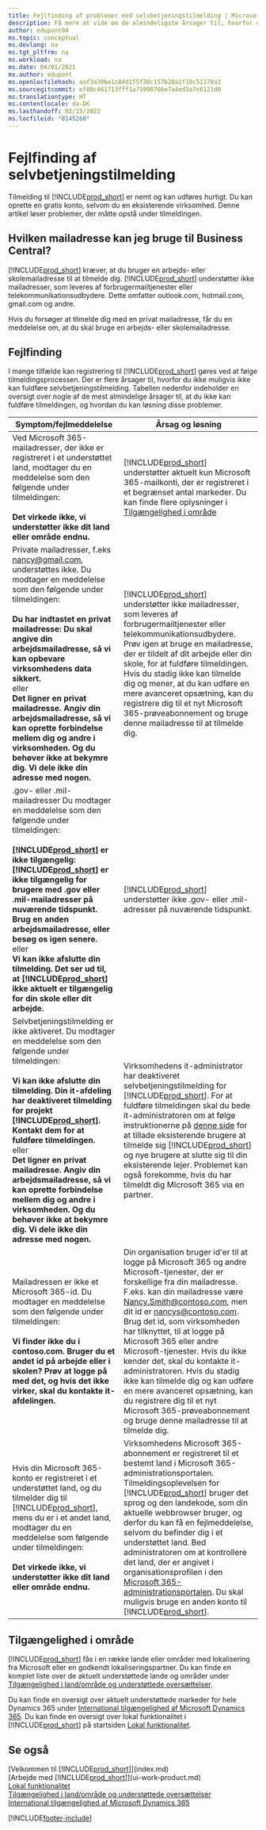 ```yaml
---
title: Fejlfinding af problemer med selvbetjeningstilmelding | Microsoft Docs
description: Få mere at vide om de almindeligste årsager til, hvorfor du muligvis ikke kan fuldføre tilmeldingen til Business Central, og hvordan du løser problemet.
author: edupont04
ms.topic: conceptual
ms.devlang: na
ms.tgt_pltfrm: na
ms.workload: na
ms.date: 04/01/2021
ms.author: edupont
ms.openlocfilehash: aaf3a30be1c04d1f5f30c157b20a1f10c51170a3
ms.sourcegitcommit: ef80c461713fff1a75998766e7a4ed3a7c6121d0
ms.translationtype: HT
ms.contentlocale: da-DK
ms.lasthandoff: 02/15/2022
ms.locfileid: "8145260"
---
```

# <a name="troubleshooting-self-service-sign-up"></a>Fejlfinding af selvbetjeningstilmelding
Tilmelding til [!INCLUDE[prod_short](includes/prod_short.md)] er nemt og kan udføres hurtigt. Du kan oprette en gratis konto, selvom du en eksisterende virksomhed. Denne artikel løser problemer, der måtte opstå under tilmeldingen.

## <a name="what-email-address-can-i-use-with-business-central"></a>Hvilken mailadresse kan jeg bruge til Business Central?
[!INCLUDE[prod_short](includes/prod_short.md)] kræver, at du bruger en arbejds- eller skolemailadresse til at tilmelde dig. [!INCLUDE[prod_short](includes/prod_short.md)] understøtter ikke mailadresser, som leveres af forbrugermailtjenester eller telekommunikationsudbydere. Dette omfatter outlook.com, hotmail.com, gmail.com og andre.

Hvis du forsøger at tilmelde dig med en privat mailadresse, får du en meddelelse om, at du skal bruge en arbejds- eller skolemailadresse.

## <a name="troubleshooting"></a>Fejlfinding
I mange tilfælde kan registrering til [!INCLUDE[prod_short](includes/prod_short.md)] gøres ved at følge tilmeldingsprocessen. Der er flere årsager til, hvorfor du ikke muligvis ikke kan fuldføre selvbetjeningstilmelding. Tabellen nedenfor indeholder en oversigt over nogle af de mest almindelige årsager til, at du ikke kan fuldføre tilmeldingen, og hvordan du kan løsning disse problemer.

| Symptom/fejlmeddelelse | Årsag og løsning |
| --------------------- | -------------------- |
| Ved Microsoft 365-mailadresser, der ikke er registreret i et understøttet land, modtager du en meddelelse som den følgende under tilmeldingen:<br /><br />**Det virkede ikke, vi understøtter ikke dit land eller område endnu.** |[!INCLUDE[prod_short](includes/prod_short.md)] understøtter aktuelt kun Microsoft 365-mailkonti, der er registreret i et begrænset antal markeder. Du kan finde flere oplysninger i [Tilgængelighed i område](#regional-availability) |
| Private mailadresser, f.eks nancy@gmail.com, understøttes ikke. Du modtager en meddelelse som den følgende under tilmeldingen:<br /><br />**Du har indtastet en privat mailadresse: Du skal angive din arbejdsmailadresse, så vi kan opbevare virksomhedens data sikkert.**<br> eller <br> **Det ligner en privat mailadresse. Angiv din arbejdsmailadresse, så vi kan oprette forbindelse mellem dig og andre i virksomheden. Og du behøver ikke at bekymre dig. Vi dele ikke din adresse med nogen.** |[!INCLUDE[prod_short](includes/prod_short.md)] understøtter ikke mailadresser, som leveres af forbrugermailtjenester eller telekommunikationsudbydere. Prøv igen at bruge en mailadresse, der er tildelt af dit arbejde eller din skole, for at fuldføre tilmeldingen. Hvis du stadig ikke kan tilmelde dig og mener, at du kan udføre en mere avanceret opsætning, kan du registrere dig til et nyt Microsoft 365-prøveabonnement og bruge denne mailadresse til at tilmelde dig. |
| .gov- eller .mil-mailadresser Du modtager en meddelelse som den følgende under tilmeldingen:<br /><br />**[!INCLUDE[prod_short](includes/prod_short.md)] er ikke tilgængelig: [!INCLUDE[prod_short](includes/prod_short.md)] er ikke tilgængelig for brugere med .gov eller .mil-mailadresser på nuværende tidspunkt. Brug en anden arbejdsmailadresse, eller besøg os igen senere.** <br>eller <br>**Vi kan ikke afslutte din tilmelding. Det ser ud til, at [!INCLUDE[prod_short](includes/prod_short.md)] ikke aktuelt er tilgængelig for din skole eller dit arbejde.** |[!INCLUDE[prod_short](includes/prod_short.md)] understøtter ikke .gov- eller .mil-adresser på nuværende tidspunkt. |
| Selvbetjeningstilmelding er ikke aktiveret. Du modtager en meddelelse som den følgende under tilmeldingen:<br /><br />**Vi kan ikke afslutte din tilmelding. Din it-afdeling har deaktiveret tilmelding for projekt [!INCLUDE[prod_short](includes/prod_short.md)]. Kontakt dem for at fuldføre tilmeldingen.** <br>eller <br> **Det ligner en privat mailadresse. Angiv din arbejdsmailadresse, så vi kan oprette forbindelse mellem dig og andre i virksomheden. Og du behøver ikke at bekymre dig. Vi dele ikke din adresse med nogen.** |Virksomhedens it-administrator har deaktiveret selvbetjeningstilmelding for [!INCLUDE[prod_short](includes/prod_short.md)]. For at fuldføre tilmeldingen skal du bede it-administratoren om at følge instruktionerne på [denne side](/dynamics365/business-central/dev-itpro/developer/devenv-business-central-manage-selfservice-signups) for at tillade eksisterende brugere at tilmelde sig [!INCLUDE[prod_short](includes/prod_short.md)] og nye brugere at slutte sig til din eksisterende lejer. Problemet kan også forekomme, hvis du har tilmeldt dig Microsoft 365 via en partner. |
| Mailadressen er ikke et Microsoft 365-id. Du modtager en meddelelse som den følgende under tilmeldingen:<br /><br />**Vi finder ikke du i contoso.com. Bruger du et andet id på arbejde eller i skolen? Prøv at logge på med det, og hvis det ikke virker, skal du kontakte it-afdelingen.** |Din organisation bruger id'er til at logge på Microsoft 365 og andre Microsoft-tjenester, der er forskellige fra din mailadresse. F.eks. kan din mailadresse være Nancy.Smith@contoso.com, men dit id er nancys@contoso.com. Brug det id, som virksomheden har tilknyttet, til at logge på Microsoft 365 eller andre Microsoft-tjenester. Hvis du ikke kender det, skal du kontakte it-administratoren. Hvis du stadig ikke kan tilmelde dig og kan udføre en mere avanceret opsætning, kan du registrere dig til et nyt Microsoft 365-prøveabonnement og bruge denne mailadresse til at tilmelde dig. |
| Hvis din Microsoft 365-konto er registreret i et understøttet land, og du tilmelder dig til [!INCLUDE[prod_short](includes/prod_short.md)], mens du er i et andet land, modtager du en meddelelse som følgende under tilmeldingen:<br /><br />**Det virkede ikke, vi understøtter ikke dit land eller område endnu.**| Virksomhedens Microsoft 365-abonnement er registreret til et bestemt land i Microsoft 365-administrationsportalen. Tilmeldingsoplevelsen for [!INCLUDE[prod_short](includes/prod_short.md)] bruger det sprog og den landekode, som din aktuelle webbrowser bruger, og derfor du kan få en fejlmeddelelse, selvom du befinder dig i et understøttet land. Bed administratoren om at kontrollere det land, der er angivet i organisationsprofilen i den [Microsoft 365-administrationsportalen](https://portal.office.com/adminportal/home#/companyprofile). Du skal muligvis bruge en anden konto til [!INCLUDE[prod_short](includes/prod_short.md)].|

## <a name="regional-availability"></a>Tilgængelighed i område

[!INCLUDE[prod_short](includes/prod_short.md)] fås i en række lande eller områder med lokalisering fra Microsoft eller en godkendt lokaliseringspartner. Du kan finde en komplet liste over de aktuelt understøttede lande og områder under [Tilgængelighed i land/område og understøttede oversættelser](/dynamics365/business-central/dev-itpro/compliance/apptest-countries-and-translations?toc=/dynamics365/business-central/toc.json).  

Du kan finde en oversigt over aktuelt understøttede markeder for hele Dynamics 365 under [International tilgængelighed af Microsoft Dynamics 365](/dynamics365/get-started/availability). Du kan finde en oversigt over lokal funktionalitet i [!INCLUDE[prod_short](includes/prod_short.md)] på startsiden [Lokal funktionalitet](about-localization.md).  

## <a name="see-also"></a>Se også

[Velkommen til [!INCLUDE[prod_short](includes/prod_long.md)]](index.md)  
[Arbejde med [!INCLUDE[prod_short](includes/prod_short.md)]](ui-work-product.md)  
[Lokal funktionalitet](about-localization.md)  
[Tilgængelighed i land/område og understøttede oversættelser](/dynamics365/business-central/dev-itpro/compliance/apptest-countries-and-translations?toc=/dynamics365/business-central/toc.json)  
[International tilgængelighed af Microsoft Dynamics 365](/dynamics365/get-started/availability)  


[!INCLUDE[footer-include](includes/footer-banner.md)]